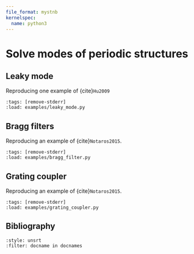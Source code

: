 ```yaml
---
file_format: mystnb
kernelspec:
  name: python3
---
```


# Solve modes of periodic structures

## Leaky mode
Reproducing one example of {cite}`Hu2009`

```{code-cell} ipython3
:tags: [remove-stderr]
:load: examples/leaky_mode.py
```

## Bragg filters
Reproducing an example of {cite}`Notaros2015`.

```{code-cell} ipython3
:tags: [remove-stderr]
:load: examples/bragg_filter.py
```

## Grating coupler
Reproducing an example of {cite}`Notaros2015`.

```{code-cell} ipython3
:tags: [remove-stderr]
:load: examples/grating_coupler.py
```

## Bibliography

```{bibliography}
:style: unsrt
:filter: docname in docnames
```